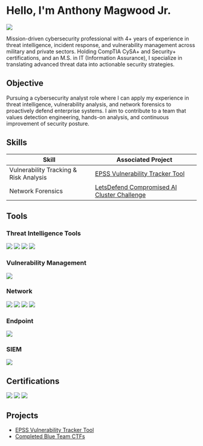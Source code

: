 # Hello, I'm Anthony Magwood Jr.
<a href="https://www.linkedin.com/in/amagwoodjr/"><img src="https://img.shields.io/badge/-My LinkedIn-0072b1?&style=for-the-badge&logo=linkedin&logoColor=white" /></a>

Mission-driven cybersecurity professional with 4+ years of experience in threat intelligence, incident response, and vulnerability management across military and private sectors. Holding CompTIA CySA+ and Security+ certifications, and an M.S. in IT (Information Assurance), I specialize in translating advanced threat data into actionable security strategies.

## Objective

Pursuing a cybersecurity analyst role where I can apply my experience in threat intelligence, vulnerability analysis, and network forensics to proactively defend enterprise systems. I aim to contribute to a team that values detection engineering, hands-on analysis, and continuous improvement of security posture.

## Skills


| Skill                                         | Associated Project         |
|-----------------------------------------------|----------------------------|
| Vulnerability Tracking & Risk Analysis | <a href="https://github.com/AnthonyM-Jr/EPSS-Vulnerability-Tracker">EPSS Vulnerability Tracker Tool</a>|
| Network Forensics | <a href="https://github.com/AnthonyM-Jr/CTF-Challenges/blob/main/LetsDefend/compromised_ai_cluster_walkthrough_github.md"> LetsDefend Compromised AI Cluster Challenge</a>|

## Tools

### Threat Intelligence Tools
<div>
    <img src="https://img.shields.io/badge/-Threatminer-4C8F00?&style=for-the-badge&logo=google&logoColor=white" />
    <img src="https://img.shields.io/badge/-Any.Run-1E90FF?&style=for-the-badge&logo=cloudflare&logoColor=white" />
    <img src="https://img.shields.io/badge/-VirusTotal-FF6347?&style=for-the-badge&logo=virustotal&logoColor=white" />
    <img src="https://img.shields.io/badge/-SocRadar-00A2FF?&style=for-the-badge&logo=internetexplorer&logoColor=white" />
</div>

### Vulnerability Management
<div>
    <img src="https://img.shields.io/badge/-Tenable-1034A6?&style=for-the-badge&logo=tenable&logoColor=white">
</div>
    
### Network
<div>
    <img src="https://img.shields.io/badge/-CyberChef-228B22?&style=for-the-badge&logo=codechef&logoColor=white" />
    <img src="https://img.shields.io/badge/-Wireshark-1679A7?&style=for-the-badge&logo=Wireshark&logoColor=white" />
    <img src="https://img.shields.io/badge/-Suricata-EF3B2D?&style=for-the-badge&logo=Suricata&logoColor=white" />
    <img src="https://img.shields.io/badge/-Zeek-777BB4?&style=for-the-badge&logo=Zeek&logoColor=white" />
</div>

### Endpoint
<div>
    <img src="https://img.shields.io/badge/-Trellix-00B8A9?&style=for-the-badge&logo=trellix&logoColor=white"
</div>

### SIEM
<div>
    <img src="https://img.shields.io/badge/-Security_Onion-808080?&style=for-the-badge&logo=SecurityOnion&logoColor=white" />
</div>

## Certifications
<div>
<img src="https://img.shields.io/badge/-CySA%2B-FF0000?&style=for-the-badge&logo=CompTIA&logoColor=white" />
<img src="https://img.shields.io/badge/-Security%2B-FFA500?&style=for-the-badge&logo=CompTIA&logoColor=white" />
  <img src="https://img.shields.io/badge/-ACAS_Supervisor_and_Operator-FF5722?&style=for-the-badge&logo=appveyor&logoColor=white" />
</div>

## Projects
- <a href="https://github.com/AnthonyM-Jr/EPSS-Vulnerability-Tracker">EPSS Vulnerability Tracker Tool</a>
- <a href="https://github.com/AnthonyM-Jr/CTF-Challenges">Completed Blue Team CTFs</a>
